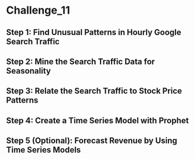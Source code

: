 # Challenge_11


## Step 1: Find Unusual Patterns in Hourly Google Search Traffic




## Step 2: Mine the Search Traffic Data for Seasonality


## Step 3: Relate the Search Traffic to Stock Price Patterns



## Step 4: Create a Time Series Model with Prophet



## Step 5 (Optional): Forecast Revenue by Using Time Series Models
